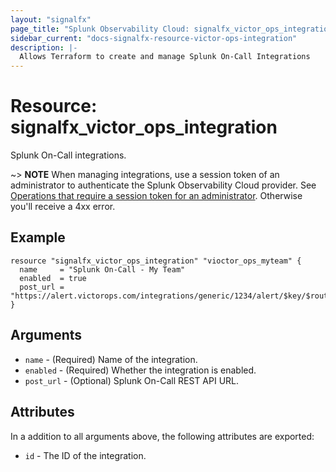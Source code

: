 ```yaml
---
layout: "signalfx"
page_title: "Splunk Observability Cloud: signalfx_victor_ops_integration"
sidebar_current: "docs-signalfx-resource-victor-ops-integration"
description: |-
  Allows Terraform to create and manage Splunk On-Call Integrations
---
```


# Resource: signalfx_victor_ops_integration

Splunk On-Call integrations.

~> **NOTE** When managing integrations, use a session token of an administrator to authenticate the Splunk Observability Cloud provider. See [Operations that require a session token for an administrator](https://dev.splunk.com/observability/docs/administration/authtokens#Operations-that-require-a-session-token-for-an-administrator). Otherwise you'll receive a 4xx error.

## Example

```hcl
resource "signalfx_victor_ops_integration" "vioctor_ops_myteam" {
  name     = "Splunk On-Call - My Team"
  enabled  = true
  post_url = "https://alert.victorops.com/integrations/generic/1234/alert/$key/$routing_key"
}
```

## Arguments

* `name` - (Required) Name of the integration.
* `enabled` - (Required) Whether the integration is enabled.
* `post_url` - (Optional) Splunk On-Call REST API URL.

## Attributes

In a addition to all arguments above, the following attributes are exported:

* `id` - The ID of the integration.
